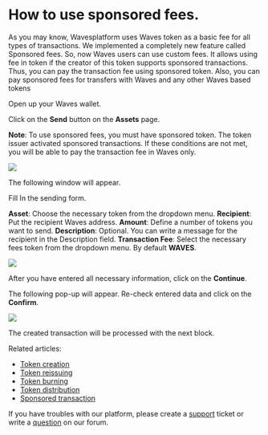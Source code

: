# How to use sponsored fees.

As you may know, Wavesplatform uses Waves token as a basic fee for all types of transactions. We implemented a completely new feature called Sponsored fees.
So, now Waves users can use custom fees. It allows using fee in token if the creator of this token supports sponsored transactions. Thus, you can pay the transaction fee using sponsored token. Also, you can pay sponsored fees for transfers with Waves and any other Waves based tokens

Open up your Waves wallet.

Click on the **Send** button on the **Assets** page.
 
**Note**: To use sponsored fees, you must have sponsored token. The token issuer activated sponsored transactions. If these conditions are not met, you will be able to pay the transaction fee in Waves only.

![](/_assets/sponsored_fee_01.png)

The following window will appear.

Fill In the sending form.

**Asset**: Choose the necessary token from the dropdown menu.
**Recipient**: Put the recipient Waves address.
**Amount**: Define a number of tokens you want to send.
**Description**: Optional. You can write a message for the recipient in the Description field. 
**Transaction Fee**: Select the necessary fees token from the dropdown menu. By default **WAVES**.

![](/_assets/sponsored_fee_02.png)

After you have entered all necessary information, click on the **Continue**.

The following pop-up will appear.
Re-check entered data and click on the **Confirm**.

![](/_assets/sponsored_fee_03.png)

The created transaction will be processed with the next block.

Related articles:

 * [Token creation](https://docs.wavesplatform.com/en/waves-client/assets-management/issue-an-asset.html)
 * [Token reissuing](https://docs.wavesplatform.com/en/waves-client/assets-management/reissue-an-asset.html)
 * [Token burning](https://docs.wavesplatform.com/en/waves-client/assets-management/burn-an-asset.html)
 * [Token distribution](https://docs.wavesplatform.com/en/waves-client/assets-management/mass-transfer.html)
 * [Sponsored transaction](https://docs.wavesplatform.com/en/waves-client/assets-management/sponsored-transaction.html)

If  you have troubles with our platform, please create a [support](https://support.wavesplatform.com/) ticket or write a [question](https://forum.wavesplatform.com/) on our forum.
